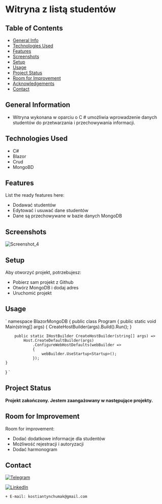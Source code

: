 # Witryna z listą studentów



## Table of Contents
* [General Info](#general-information)
* [Technologies Used](#technologies-used)
* [Features](#features)
* [Screenshots](#screenshots)
* [Setup](#setup)
* [Usage](#usage)
* [Project Status](#project-status)
* [Room for Improvement](#room-for-improvement)
* [Acknowledgements](#acknowledgements)
* [Contact](#contact)
<!-- * [License](#license) -->


## General Information
- Witryna wykonana w oparciu o C # umożliwia wprowadzenie danych studentów do przetwarzania i przechowywania informacji.
<!-- You don't have to answer all the questions - just the ones relevant to your project. -->


## Technologies Used
- C#
- Blazor
- Crud
- MongoBD


## Features
List the ready features here:
- Dodawać studentów 
- Edytować i usuwać dane studentów
- Dane są przechowywane w bazie danych MongoDB


## Screenshots


![Screenshot_4](https://user-images.githubusercontent.com/60564197/119940834-72fc3e80-bf98-11eb-8af0-b278a6905303.png)



<!-- If you have screenshots you'd like to share, include them here. -->


## Setup

Aby otworzyć projekt, potrzebujesz:
- Pobierz sam projekt z Github
- Otwórz MongoDB i dodaj adres
- Uruchomić projekt 




## Usage

`       namespace BlazorMongoDB
{
    public class Program
    {
        public static void Main(string[] args)
        {
            CreateHostBuilder(args).Build().Run();
        }

        public static IHostBuilder CreateHostBuilder(string[] args) =>
            Host.CreateDefaultBuilder(args)
                .ConfigureWebHostDefaults(webBuilder =>
                {
                    webBuilder.UseStartup<Startup>();
                });
    }
} `


## Project Status
__Projekt zakończony.
Jestem zaangażowany w następujące projekty.__

## Room for Improvement

Room for improvement:
- Dodać dodatkowe informacje dla studentów
- Możliwość rejestracji i autoryzacji 
- Dodać harmonogram 





## Contact
 [![Telegram](https://img.shields.io/badge/-Telegram-1F022C?style=for-the-badge&logo=telegram&logoColor=35ACE4)](https://t.me/idudos)
 
 

 [![LinkedIn](https://img.shields.io/badge/-LinkedIn-1F022C?style=for-the-badge&logo=linkedin&logoColor=35ACE4)](https://www.linkedin.com/in/kostiantyn-chumak-98097b1a7/)
 
 

   
    + E-mail: kostiantynchumak@gmail.com



<!-- Optional -->
<!-- ## License -->
<!-- This project is open source and available under the [... License](). -->

<!-- You don't have to include all sections - just the one's relevant to your project -->
